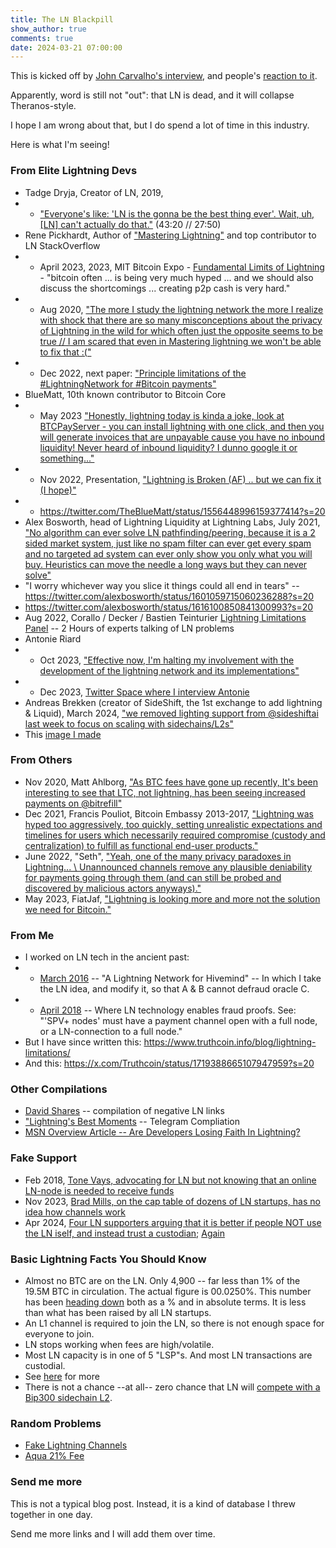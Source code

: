 ```yaml
---
title: The LN Blackpill
show_author: true
comments: true
date: 2024-03-21 07:00:00
---
```




This is kicked off by [John Carvalho's interview](https://www.youtube.com/live/faoG_aDHIYk?si=50OdZsy5z5zFpnw2&t=450), and people's [reaction to it](https://x.com/theonevortex/status/1770811861534933406?s=20).

Apparently, word is still not "out": that LN is dead, and it will collapse Theranos-style.

I hope I am wrong about that, but I do spend a lot of time in this industry.

Here is what I'm seeing!



### From Elite Lightning Devs

* Tadge Dryja, Creator of LN, 2019,
* * ["Everyone's like: 'LN is the gonna be the best thing ever'. Wait, uh, [LN] can't actually do that."](https://www.youtube.com/watch?v=LnG5H62I7Ko) (43:20 // 27:50)
* Rene Pickhardt, Author of ["Mastering Lightning"](https://www.amazon.com/Mastering-Lightning-Network-Blockchain-Protocol/dp/1492054860) and top contributor to LN StackOverflow
* * April 2023, 2023, MIT Bitcoin Expo - [Fundamental Limits of Lightning](https://www.youtube.com/watch?v=B2cEyoh4R3g) - "bitcoin often ... is being very much hyped ... and we should also discuss the shortcomings ... creating p2p cash is very hard."
* * Aug 2020, ["The more I study the lightning network the more I realize with shock that there are so many misconceptions about the privacy of Lightning in the wild for which often just the opposite seems to be true // I am scared that even in Mastering lightning we won't be able to fix that :("](https://twitter.com/renepickhardt/status/1298918019159207942?s=20)
* * Dec 2022, next paper: ["Principle limitations of the #LightningNetwork for #Bitcoin payments"](https://twitter.com/renepickhardt/status/1605189724293169153?s=20)
* BlueMatt, 10th known contributor to Bitcoin Core
* * May 2023 ["Honestly, lightning today is kinda a joke, look at BTCPayServer - you can install lightning with one click, and then you will generate invoices that are unpayable cause you have no inbound liquidity! Never heard of inbound liquidity? I dunno google it or something..."](https://twitter.com/TheBlueMatt/status/1654713334506168321)
* * Nov 2022, Presentation, ["Lightning is Broken (AF) .. but we can fix it (I hope)"](https://www.youtube.com/watch?v=s9KMRWkcwtE)
* * https://twitter.com/TheBlueMatt/status/1556448996159377414?s=20
* Alex Bosworth, head of Lightning Liquidity at Lightning Labs, July 2021, ["No algorithm can ever solve LN pathfinding/peering, because it is a 2 sided market system, just like no spam filter can ever get every spam and no targeted ad system can ever only show you only what you will buy. Heuristics can move the needle a long ways but they can never solve"]( https://twitter.com/alexbosworth/status/1420398649087971336?s=20)
* "I worry whichever way you slice it things could all end in tears" -- https://twitter.com/alexbosworth/status/1601059715060236288?s=20
* https://twitter.com/alexbosworth/status/1616100850841300993?s=20
* Aug 2022, Corallo / Decker / Bastien Teinturier [Lightning Limitations Panel](https://www.youtube.com/watch?v=BjFjK-f9ts0) -- 2 Hours of experts talking of LN problems
* Antonie Riard
* * Oct 2023, ["Effective now, I'm halting my involvement with the development of the lightning network and its implementations"](https://lists.linuxfoundation.org/pipermail/lightning-dev/2023-October/004154.html)
* * Dec 2023, [Twitter Space where I interview Antonie](https://twitter.com/i/spaces/1gqxvQzmVABJB)
* Andreas Brekken (creator of SideShift, the 1st exchange to add lightning & Liquid), March 2024, ["we removed lighting support from @sideshiftai last week to focus on scaling with sidechains/L2s"](https://twitter.com/abrkn/status/1770685548442628601)
* This [image I made](https://www.truthcoin.info/images/real-ln-tweets.png)

### From Others

* Nov 2020, Matt Ahlborg, ["As BTC fees have gone up recently, It's been interesting to see that LTC, not lightning, has been seeing increased payments on @bitrefill"](https://twitter.com/MattAhlborg/status/1330926883643469826)
* Dec 2021, Francis Pouliot, Bitcoin Embassy 2013-2017, ["Lightning was hyped too aggressively, too quickly, setting unrealistic expectations and timelines for users which necessarily required compromise (custody and centralization) to fulfill as functional end-user products."](https://twitter.com/francispouliot_/status/1473665832534294536?s=20)
* June 2022, "Seth", ["Yeah, one of the many privacy paradoxes in Lightning... \\ Unannounced channels remove any plausible deniability for payments going through them (and can still be probed and discovered by malicious actors anyways)."](https://twitter.com/sethforprivacy/status/1532817167703588864?s=20)
* May 2023, FiatJaf, ["Lightning is looking more and more not the solution we need for Bitcoin."](https://twitter.com/fiatjaf/status/1655368938081984512?s=20)




### From Me

* I worked on LN tech in the ancient past:
* * [March 2016](https://bitcoinhivemind.com/blog/lightning-network/) -- "A Lightning Network for Hivemind" -- In which I take the LN idea, and modify it, so that A & B cannot defraud oracle C.
* * [April 2018](https://www.truthcoin.info/blog/fraud-proofs/) -- Where LN technology enables fraud proofs. See: "'SPV+ nodes' must have a payment channel open with a full node, or a LN-connection to a full node."
* But I have since written this: https://www.truthcoin.info/blog/lightning-limitations/
* And this: https://x.com/Truthcoin/status/1719388665107947959?s=20


### Other Compilations

* [David Shares](https://github.com/davidshares/Lightning-Network/blob/main/README.md) -- compilation of negative LN links
* ["Lightning's Best Moments](https://t.me/lightningfantasy) -- Telegram Compliation
* [MSN Overview Article -- Are Developers Losing Faith In Lightning?](https://www.msn.com/en-us/news/technology/are-bitcoin-developers-losing-faith-in-lightning/ar-BB1kXyOt)


### Fake Support

* Feb 2018, [Tone Vays, advocating for LN but not knowing that an online LN-node is needed to receive funds](https://www.youtube.com/watch?t=40m4s&v=9_WCaqcGnZ8)
* Nov 2023, [Brad Mills, on the cap table of dozens of LN startups, has no idea how channels work](https://x.com/ercwl/status/1725903544660705728?s=20)
* Apr 2024, [Four LN supporters arguing that it is better if people NOT use the LN iself, and instead trust a custodian](https://twitter.com/DontTraceMeBruh/status/1777616386149191757?t=_16ccamNMXNGuHZCm4i90w&s=19); [Again](https://x.com/day_nft_io/status/1777275649591304696)


### Basic Lightning Facts You Should Know

* Almost no BTC are on the LN. Only 4,900 -- far less than 1% of the 19.5M BTC in circulation. The actual figure is 00.0250%. This number has been [heading down](https://bitcoinvisuals.com/ln-capacity) both as a % and in absolute terms. It is less than what has been raised by all LN startups.
* An L1 channel is required to join the LN, so there is not enough space for everyone to join.
* LN stops working when fees are high/volatile.
* Most LN capacity is in one of 5 "LSP"s. And most LN transactions are custodial.
* See [here](https://x.com/Truthcoin/status/1719388665107947959?s=20) for more
* There is not a chance --at all-- zero chance that LN will [compete with a Bip300 sidechain L2](https://www.truthcoin.info/blog/thunder/).


### Random Problems

* [Fake Lightning Channels](https://thebitcoinmanual.com/articles/fake-lightning-channels/)
* [Aqua 21% Fee](https://fxtwitter.com/NEEDcreations/status/1778953732178296858)




<!--

### Other

Michael Saylor said, to me in person:

* "why can't we just put zCash, on a layer3 on top of a lightning super-node"
* "everyone, every company, will have thousands of thousands of lightning channels" (in response to the "not everyone can have a LN channel" math)
* "it won't matter if the nodes are custodial or not"

-->


### Send me more

This is not a typical blog post. Instead, it is a kind of database I threw together in one day.

Send me more links and I will add them over time.